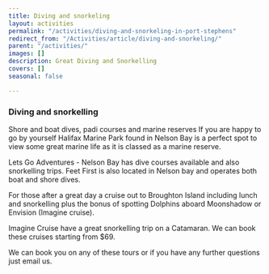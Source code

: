 ```yaml
---
title: Diving and snorkeling
layout: activities
permalink: "/activities/diving-and-snorkeling-in-port-stephens"
redirect_from: "/Activities/article/diving-and-snorkeling/"
parent: "/activities/"
images: []
description: Great Diving and Snorkelling
covers: []
seasonal: false

---
```

### Diving and snorkelling

Shore and boat dives, padi courses and marine reserves If you are happy to go by yourself Halifax Marine Park found in Nelson Bay is a perfect spot to view some great marine life as it is classed as a marine reserve. 

Lets Go Adventures - Nelson Bay has dive courses available and also snorkelling trips.  Feet First is also located in Nelson bay and operates both boat and shore dives. 

For those after a great day a cruise out to Broughton Island including lunch and snorkelling plus the bonus of spotting Dolphins aboard Moonshadow or Envision (Imagine cruise).  

Imagine Cruise have a great snorkelling trip on a Catamaran. We can book these cruises starting from $69. 

We can book you on any of these tours or if you have any further questions just email us.